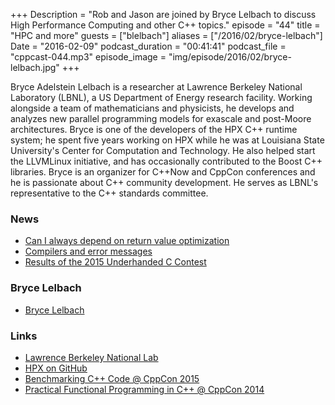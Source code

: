 +++
Description = "Rob and Jason are joined by Bryce Lelbach to discuss High Performance Computing and other C++ topics."
episode = "44"
title = "HPC and more"
guests = ["blelbach"]
aliases = ["/2016/02/bryce-lelbach"]
Date = "2016-02-09"
podcast_duration = "00:41:41"
podcast_file = "cppcast-044.mp3"
episode_image = "img/episode/2016/02/bryce-lelbach.jpg"
+++

Bryce Adelstein Lelbach is a researcher at Lawrence Berkeley National Laboratory (LBNL), a US Department of Energy research facility. Working alongside a team of mathematicians and physicists, he develops and analyzes new parallel programming models for exascale and post-Moore architectures. Bryce is one of the developers of the HPX C++ runtime system; he spent five years working on HPX while he was at Louisiana State University's Center for Computation and Technology. He also helped start the LLVMLinux initiative, and has occasionally contributed to the Boost C++ libraries. Bryce is an organizer for C++Now and CppCon conferences and he is passionate about C++ community development. He serves as LBNL's representative to the C++ standards committee.

### News ###

 - [Can I always depend on return value optimization](https://www.reddit.com/r/cpp/comments/442rn0/can_i_always_depend_on_return_value_optimization/)
 - [Compilers and error messages](http://pusling.com/blog/?p=399)
 - [Results of the 2015 Underhanded C Contest](http://www.underhanded-c.org/#winner)
 
### Bryce Lelbach ###

 - [Bryce Lelbach](https://www.linkedin.com/in/brycelelbach)

### Links ###

 - [Lawrence Berkeley National Lab](http://www.lbl.gov/)
 - [HPX on GitHub](https://github.com/STEllAR-GROUP/hpx)
 - [Benchmarking C++ Code @ CppCon 2015](https://www.youtube.com/watch?v=zWxSZcpeS8Q)
 - [Practical Functional Programming in C++ @ CppCon 2014](https://www.youtube.com/watch?v=1mVBsr3JXFM)
